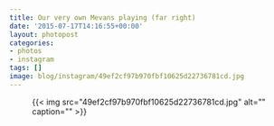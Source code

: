 ```yaml
---
title: Our very own Mevans playing (far right)
date: '2015-07-17T14:16:55+00:00'
layout: photopost
categories:
- photos
- instagram
tags: []
image: blog/instagram/49ef2cf97b970fbf10625d22736781cd.jpg
---
```


<figure class="photo photo--square">
  {{< img src="49ef2cf97b970fbf10625d22736781cd.jpg" alt="" caption="" >}}

</figure>



